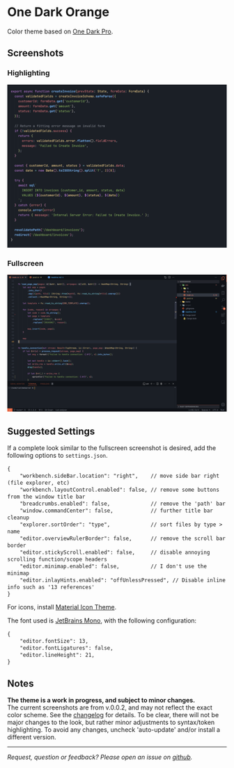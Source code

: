 # One Dark Orange
Color theme based on [One Dark Pro](https://marketplace.visualstudio.com/items?itemName=zhuangtongfa.Material-theme).  

## Screenshots
### Highlighting
![ScreenShot](https://raw.githubusercontent.com/od-b/one-dark-orange/main/screenshots/sample-highlight-node.png)

### Fullscreen
![ScreenShot](https://raw.githubusercontent.com/od-b/one-dark-orange/main/screenshots/sample-rust-fullscreen.png)

## Suggested Settings
If a complete look similar to the fullscreen screenshot is desired, add the following options to `settings.json`.
```jsonc
{
    "workbench.sideBar.location": "right",    // move side bar right (file explorer, etc)
    "workbench.layoutControl.enabled": false, // remove some buttons from the window title bar
    "breadcrumbs.enabled": false,             // remove the 'path' bar
    "window.commandCenter": false,            // further title bar cleanup
    "explorer.sortOrder": "type",             // sort files by type > name
    "editor.overviewRulerBorder": false,      // remove the scroll bar border
    "editor.stickyScroll.enabled": false,     // disable annoying scrolling function/scope headers
    "editor.minimap.enabled": false,          // I don't use the minimap
    "editor.inlayHints.enabled": "offUnlessPressed", // Disable inline info such as '13 references'
}
```

For icons, install [Material Icon Theme](https://marketplace.visualstudio.com/items?itemName=PKief.material-icon-theme).

The font used is [JetBrains Mono](https://www.jetbrains.com/lp/mono/), with the following configuration:
```jsonc
{
    "editor.fontSize": 13,
    "editor.fontLigatures": false,
    "editor.lineHeight": 21,
}
```

## Notes

__The theme is a work in progress, and subject to minor changes.__  
The current screenshots are from v.0.0.2, and may not reflect the exact color scheme. See the [changelog](https://github.com/od-b/one-dark-orange/blob/main/CHANGELOG.md) for details. To be clear, there will not be major changes to the look, but rather minor adjustments to syntax/token highlighting. To avoid any changes, uncheck 'auto-update' and/or install a different version.

---

_Request, question or feedback? Please open an issue on [github](https://github.com/od-b/one-dark-orange/issues/new)._

